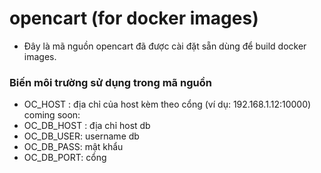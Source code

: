 # opencart (for docker images)
- Đây là mã nguồn opencart đã được cài đặt sẵn dùng để build docker images.

### Biến môi trường sử dụng trong mã nguồn
- OC_HOST : địa chỉ của host kèm theo cổng (ví dụ: 192.168.1.12:10000)
coming soon:
- OC_DB_HOST : địa chỉ host db
- OC_DB_USER: username db 
- OC_DB_PASS: mật khẩu
- OC_DB_PORT: cổng
